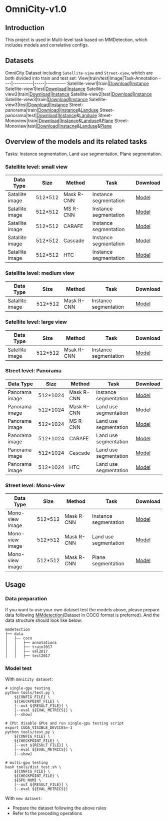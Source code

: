 # OmniCity-v1.0

## Introduction
This project is used in Multi-level task based on MMDetection, which includes models and correlative configs.  

## Datasets
OmniCity Dataset including `Satellite-view` and `Street-view`, whitch are both divided into train and test set:
View|train/test|Image|Task-Annotation
----|----------|-----|----------
Satellite-view1|train|[Download](https://drive.google.com/file/d/1xl-WKuLJgHlb4jlwLfNv-IqdusZ_3GMB/view?usp=share_link)|[Instance](https://drive.google.com/file/d/1LYZBhJ-aKtkmpNAY6DGQKBJXY7ZSLjVd/view?usp=share_link)
Satellite-view1|test|[Download](https://drive.google.com/file/d/1kNskggj7ozHnqUoGWHrYUQYSwpuIzd5Q/view?usp=share_link)|[Instance](https://drive.google.com/file/d/1bPBSLma8J5CKHWSB1n-Jq_KYgmtZ7GX4/view?usp=share_link)
Satellite-view2|train|[Download](https://drive.google.com/file/d/1MUwZQMnxFbCxl1CTZHkQJDRr6RBavsmn/view?usp=share_link)|[Instance](https://drive.google.com/file/d/1bbhZ06aZlXEtk4XO0HBkhFKUKtwpyxdU/view?usp=share_link)
Satellite-view2|test|[Download](https://drive.google.com/file/d/16Oji7k-_v_hL8XQGTqzHzYYtPe053gpv/view?usp=share_link)|[Instance](https://drive.google.com/file/d/1De8HPutOa9LLtddJPPz378zrJAaBTW6M/view?usp=share_link)
Satellite-view3|train|[Download](https://drive.google.com/file/d/1meCjusZz0OlqvDN3-kBwzPi90oLXur36/view?usp=share_link)|[Instance](https://drive.google.com/file/d/1CJuJs83Ot6IUOSraE6FdmfyXqnR0JsA5/view?usp=share_link)
Satellite-view3|test|[Download](https://drive.google.com/file/d/10Qg79RQ4j2oaYJzN-DnsPb2WWVBWroAR/view?usp=share_link)|[Instance](https://drive.google.com/file/d/1PSOCJgpJU3F55uaglLwBBdcRsKNd97J2/view?usp=share_link)
Street-panorama|train|[Download](https://drive.google.com/file/d/1yiGiDs0U1z8eRyiTAh1lqXOThHjZ0-Jm/view?usp=share_link)|[Instance](https://drive.google.com/drive/folders/1uOIqfPvoARgOLbg4VuN2TlsDOYMJxS4P?usp=share_link)&[Landuse](https://drive.google.com/drive/folders/15MGK_zQkJPGlDl-riIL09VR6_Hdldxtx?usp=share_link)
Street-panorama|test|[Download](https://drive.google.com/file/d/1Yu_P-gDxtdSRWyKoWBmlQ4PBRhYftf4g/view?usp=share_link)|[Instance](https://drive.google.com/file/d/1KLT7CwjQ6pBGyXGfo0dAs1daSIVBMwUH/view?usp=share_link)&[Landuse](https://drive.google.com/file/d/1O8Btx11kpeENo1CLZlgeoWabQStijJEP/view?usp=share_link)
Street-Monoview|train|[Download](https://drive.google.com/file/d/1uvsQpw8LUVi1-O9RxHhO2vtGAMqBLloc/view?usp=share_link)|[Instance](https://drive.google.com/drive/folders/1qisutdGEjbmN-nEejs0TFg1XYXn-SWNJ?usp=share_link)&[Landuse](https://drive.google.com/drive/folders/1H53fw9v17gwfayxLfDUTOTy_AYIUXJg-?usp=share_link)&[Plane](https://drive.google.com/drive/folders/1Gm7rnTBOsZSVmXRV0W7TgliTxuoQG0I5?usp=share_link)
Street-Monoview|test|[Download](https://drive.google.com/file/d/1wNUZyK8wvghbIsiJHEvWVW7tUO1TjZ1d/view?usp=share_link)|[Instacne](https://drive.google.com/file/d/1v7PD6alZOwZ9_fFuchW0JEfoEn4cUcm3/view?usp=share_link)&[Landuse](https://drive.google.com/file/d/1J3PF1N5P1pryPRGddEj3j7wKbM9PzVYC/view?usp=share_link)&[Plane](https://drive.google.com/file/d/1eKmk5AIvoSQqlOMs-ReLwaiORF0izChV/view?usp=share_link)
## Overview of the models and its related tasks
Tasks: Instance segmentation, Land use segmentation, Plane segmentation.
### Satellite level: small view
Data Type |Size|Method | Task | Download
-------|-------|-------|---------|-----
Satallite image|512*512|Mask R-CNN|Instance segmentation|[Model](https://drive.google.com/file/d/17iHFTJUg-6dhzfCvA1rgGutrxGSRv0U-/view?usp=sharing)
Satallite image|512*512|MS R-CNN|Instance segmentation|[Model](https://drive.google.com/file/d/1a134TgMJuq2mFeI35Squ7j-z44zE7caT/view?usp=sharing)
Satallite image|512*512|CARAFE|Instance segmentation|[Model](https://drive.google.com/file/d/17m3dKxYIvguSJ6xDZ59ZawtFS_DkFLuA/view?usp=sharing)
Satallite image|512*512|Cascade|Instance segmentation|[Model](https://drive.google.com/file/d/1SnXI9GOonTGioDMC7KLn7Xi-qM4Ump7F/view?usp=sharing)
Satallite image|512*512|HTC|Instance segmentation|[Model](https://drive.google.com/file/d/1xocu_4D9vSS1UoCy_ko9hQWvOhnRWYMY/view?usp=sharing)
### Satellite level: medium view
Data Type |Size|Method | Task | Download
-------|-------|-------|---------|-----
Satallite image|512*512|Mask R-CNN|Instance segmentation|[Model](https://drive.google.com/file/d/17iHFTJUg-6dhzfCvA1rgGutrxGSRv0U-/view?usp=sharing)
### Satellite level: large view
Data Type |Size|Method | Task | Download
-------|-------|-------|---------|-----
Satellite image|512*512|Msak R-CNN|Instance segmentation|[Model](https://drive.google.com/file/d/1okuk0AsCZhFh-TZhAx9pNtr4B0NoJPOn/view?usp=sharing)
### Street level: Panorama
Data Type |Size|Method | Task | Download
-------|-------|-------|---------|-----
Panorama image|512*1024|Mask R-CNN|Instance segmentation|[Model](https://drive.google.com/file/d/1jvcyQTkl9h_U2i-_CRj6Q6UQ0j3UpCz4/view?usp=sharing)
Panorama image|512*1024|Mask R-CNN|Land use segmentation|[Model](https://drive.google.com/file/d/1v0-91uoksq3K3uZJ9FmLKIGEgw4roUj-/view?usp=sharing)
Panorama image|512*1024|MS R-CNN|Land use segmentation|[Model](https://drive.google.com/file/d/1z3a_4qvzh456iOFDhXN7Nz9N1tjhiKVl/view?usp=sharing)
Panorama image|512*1024|CARAFE|Land use segmentation|[Model](https://drive.google.com/file/d/18kURw1Zzfg88b3YxzzO3UH5baGg23usJ/view?usp=sharing)
Panorama image|512*1024|Cascade|Land use segmentation|[Model](https://drive.google.com/file/d/13hVlsRlRocEkXbL9Hbv5_ivP_dbzfQq7/view?usp=sharing)
Panorama image|512*1024|HTC|Land use segmentation|[Model](https://drive.google.com/file/d/17krXn77ixqJM9hZdviQhhDlnMtsfnB0b/view?usp=sharing)
### Street level: Mono-view
Data Type |Size|Method | Task | Download
-------|-------|-------|---------|-----
Mono-view image|512*512|Mask R-CNN|Instance segmentation|[Model](https://drive.google.com/file/d/1cV4FPuIAfHP4dRix8DucLt02FZebQflp/view?usp=sharing)
Mono-view image|512*512|Mask R-CNN|Land use segmentation|[Model](https://drive.google.com/file/d/1Ysly8Bzeb8ODfSfMsjo-x_zo9oAIAq7Y/view?usp=sharing)
Mono-view image|512*512|Mask R-CNN|Plane segmentation|[Model](https://drive.google.com/file/d/18MXiewv7UhHFyHGClQeuHrRs2zZZb2FV/view?usp=sharing)

## Usage
### Data preparation
If you want to use your own dataset test the models above, please prepare data following [MMdetection](https://github.com/open-mmlab/mmdetection)(Dataset in COCO format is preferred). And the data structure should look like below:
```
mmdetection
├── data
│   ├── coco
│   │   ├── annotations
│   │   ├── train2017
│   │   ├── val2017
│   │   ├── test2017
```
### Model test
With `OmniCity dataset`:
```
# single-gpu testing
python tools/test.py \
    ${CONFIG_FILE} \
    ${CHECKPOINT_FILE} \
    [--out ${RESULT_FILE}] \
    [--eval ${EVAL_METRICS}] \
    [--show]

# CPU: disable GPUs and run single-gpu testing script
export CUDA_VISIBLE_DEVICES=-1
python tools/test.py \
    ${CONFIG_FILE} \
    ${CHECKPOINT_FILE} \
    [--out ${RESULT_FILE}] \
    [--eval ${EVAL_METRICS}] \
    [--show]

# multi-gpu testing
bash tools/dist_test.sh \
    ${CONFIG_FILE} \
    ${CHECKPOINT_FILE} \
    ${GPU_NUM} \
    [--out ${RESULT_FILE}] \
    [--eval ${EVAL_METRICS}]
```
With `new dataset`:

* Prepare the dataset following the above rules
* Refer to the preceding operations

